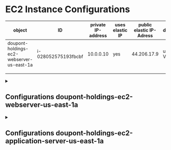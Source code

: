 # EC2 Instance Configurations

| object                                    | ID                  | private IP-address | uses elastic IP | public elastic IP-Adress | description                                              |
|-------------------------------------------|---------------------|--------------------|-----------------|--------------------------|----------------------------------------------------------|
| doupont-holdings-ec2-webserver-us-east-1a | i-028052575193fbcbf | 10.0.0.10          | yes             |  44.206.17.9             | uses key Valhalla                                        |
|                                           |                     |                    |                 |                          |                                                          |
|                                           |                     |                    |                 |                          |                                                          |
|                                           |                     |                    |                 |                          |                                                          |

<details> 
    <summary> <h2>Configurations doupont-holdings-ec2-webserver-us-east-1a</h2></summary>

### Applications and OS Images
![Alt text](images/os-img-webserver.png)
### Instance type
![Alt text](images/instance-type-webserver.png)
### Key Pair
![Alt text](images/key-webserver.png)
### Network configurations
![Alt text](images/network-settings-ec2-webserver.png)
### Storage
![Alt text](images/storage-webserver.png)
### Elastic IP-Address
![Alt text](images/elastic-ip-adress.png)
### Allocating Elastic IP-Address
![Alt text](images/allocating-ip-address.png)
### Associating IP-Address
![Alt text](images/associating-elastic-ip-I.png)
<br>
![Alt text](images/associating-elastic-ip-II.png)
</details>

<details> 
    <summary> <h2>Configurations doupont-holdings-ec2-application-server-us-east-1a</h2></summary>

### Applications and OS Images
![Alt text](images/os-img-webserver.png)
### Instance type
![Alt text](images/instance-type-webserver.png)
### Key Pair
![Alt text](images/key-webserver.png)
### Network configurations
![Alt text](images/network-settings-ec2-webserver.png)
### Storage
![Alt text](images/storage-webserver.png)
### Elastic IP-Address
![Alt text](images/elastic-ip-adress.png)
### Allocating Elastic IP-Address
![Alt text](images/allocating-ip-address.png)
### Associating IP-Address
![Alt text](images/associating-elastic-ip-I.png)
<br>
![Alt text](images/associating-elastic-ip-II.png)
</details>

